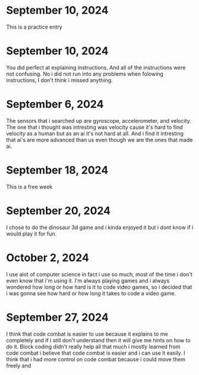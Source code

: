 # September 10, 2024
This is a practice entry

# September 10, 2024
You did perfect at explaining instructions, And all of the instructions were not confusing.
No i did not run into any problems when folowing instructions, I don't think i missed anything.

# September 6, 2024
The sensors that i searched up are gyroscope, accelerometer, and velocity.
The one that i thought was intresting was velocity cause it's hard to find velocity as a human but as an ai it's not hard at all. And i find it intresting that ai's are more advanced than us even though we are the ones that made ai.

# September 18, 2024
This is a free week

# September 20, 2024
I chose to do the dinosaur 3d game and i kinda enjoyed it but i dont know if i would play it for fun.

# October 2, 2024
I use alot of computer science in fact i use so much, most of the time i don't even know that i'm using it. I'm always playing games and i always wondered how long or how hard is it to code video games, so i decided that i was gonna see how hard or how long it takes to code a video game.

# September 27, 2024
I think that code combat is easier to use because it explains to me completely and if i still don't understand then it will give me hints on how to do it.
Block coding didn't really help all that much i mostly learned from code combat i believe that code combat is easier and i can use it easily.
I think that i had more control on code combat because i could move them freely and 
